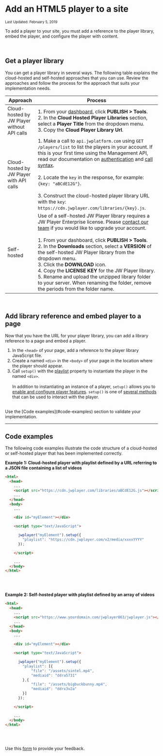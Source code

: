 # Add an HTML5 player to a site

<sup>Last Updated: February 5, 2019</sup>

To add a player to your site, you must add a reference to the player library, embed the player, and configure the player with content.

<br/>

## Get a player library

 You can get a player library in several ways. The following table explains the cloud-hosted and self-hosted approaches that you can use. Review the approaches and follow the process for the approach that suits your implementation needs.

| Approach | Process |
|---|---|
| Cloud-hosted by JW Player without API calls | 1. From your <a href="https://dashboard.jwplayer.com/" target="_blank">dashboard</a>, click **PUBLISH > Tools**.<br/>2. In the **Cloud Hosted Player Libraries** section, select a **Player Title** from the dropdown menu.<br/>3. Copy the **Cloud Player Library Url**.|
| Cloud-hosted by JW Player with API calls | 1. Make a call to `api.jwplatform.com` using `GET /players/list` to list the players in your account. If this is your first time using the Management API, read our documentation on [authentication](https://developer.jwplayer.com/jw-platform/reference/v1/authentication.html) and [call syntax](https://developer.jwplayer.com/jw-platform/reference/v1/call_syntax.html).<br/><br/>2. Locate the `key` in the response, for example: `{key: "aBCdE12G"}`.<br/><br/>3. Construct the cloud-hosted player library URL with the `key`: `https://cdn.jwplayer.com/libraries/{key}.js`.|
| Self-hosted | Use of a self-hosted JW Player library requires a JW Player Enterprise license. Please [contact our team](https://www.jwplayer.com/contact-us/?utm_source=developer&utm_medium=CTA&utm_campaign=player-docs) if you would like to upgrade your account.<br/><br/>1. From your dashboard, click **PUBLISH > Tools**.<br/>2. In the **Downloads** section, select a **VERSION** of the self-hosted JW Player library from the dropdown menu.<br/>3. Click the **DOWNLOAD** icon.<br/>4. Copy the **LICENSE KEY** for the JW Player library.<br/>5. Rename and upload the unzipped library folder to your server. When renaming the folder, remove the periods from the folder name.

<br/>

## Add library reference and embed player to a page

Now that you have the URL for your player library, you can add a library reference to a page and embed a player.

1. In the `<head>` of your page, add a reference to the player library JavaScript file.
2. Create a named `<div>` in the `<body>` of your page in the location where the player should appear.
3. Call `setup()` with the <a href="https://staging-developer.jwplayer.com/jw-player/docs/developer-guide/customization/configuration-reference/#playlist" target="_blank">playlist</a> property to instantiate the player in the named `<div>`.<br/><br/>In addition to instantiating an instance of a player, `setup()` allows you to [enable and configure player features](../customization/configuration-reference.md). `setup()` is one of <a href="https://staging-developer.jwplayer.com/jw-player/docs/javascript-api-reference/" target="_blank">several methods</a> that can be used to interact with the player.

<br/>
Use the [Code examples](#code-examples) section to validate your implementation.
<br/>
<hr/>

<a name="code-examples"></a>
## Code examples

The following code examples illustrate the code structure of a cloud-hosted or self-hosted player that has been implemented correctly.

**Example 1: Cloud-hosted player with playlist defined by a URL referring to a JSON file containing a list of videos**

```html
<html>
  <head>
    ...
    <script src="https://cdn.jwplayer.com/libraries/aBCdE12G.js"></script>
    ...
  </head>
  <body>
    ...

    <div id="myElement"></div>

    <script type="text/JavaScript">

      jwplayer("myElement").setup({ 
        "playlist": "https://cdn.jwplayer.com/v2/media/xxxxYYYY"
      });

    </script>

    ...
  </body>
</html>
```
<br/><br/>

**Example 2: Self-hosted player with playlist defined by an array of videos**
```html
<html>
  <head>
    ...
    <script src="https://www.yourdomain.com/jwplayer863/jwplayer.js"></script>
    ...
  </head>
  <body>
    ...

    <div id="myElement"></div>

    <script type="text/JavaScript">

      jwplayer("myElement").setup({ 
        "playlist": [{
            "file": "/assets/sintel.mp4",
            "mediaid": "ddra5731"
        },{
            "file": "/assets/bigbuckbunny.mp4",
            "mediaid": "ddrx3v2a"
        }]
      });

    </script>

    ...
  </body>
</html>
```

<br/><br/>
<div id="wufoo-mff60sc1xnn4cu">
Use this <a href="https://jwplayerdocs.wufoo.com/forms/mff60sc1xnn4cu">form</a> to provide your feedback.
</div>
<script type="text/javascript">var mff60sc1xnn4cu;(function(d, t) {
var s = d.createElement(t), options = {
'userName':'jwplayerdocs',
'formHash':'mff60sc1xnn4cu',
'autoResize':true,
'height':'288',
'async':true,
'host':'wufoo.com',
'header':'show',
'ssl':true,
'defaultValues': 'field118=' + location.pathname};
s.src = ('https:' == d.location.protocol ? 'https://' : 'http://') + 'www.wufoo.com/scripts/embed/form.js';
s.onload = s.onreadystatechange = function() {
var rs = this.readyState; if (rs) if (rs != 'complete') if (rs != 'loaded') return;
try { mff60sc1xnn4cu = new WufooForm();mff60sc1xnn4cu.initialize(options);mff60sc1xnn4cu.display(); } catch (e) {}};
var scr = d.getElementsByTagName(t)[0], par = scr.parentNode; par.insertBefore(s, scr);
})(document, 'script');</script>